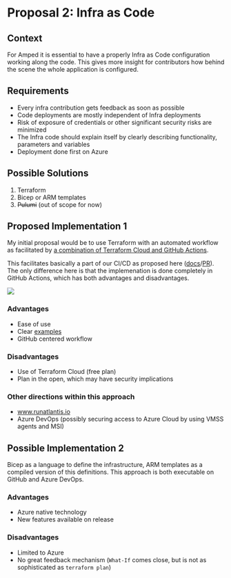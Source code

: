 # Proposal 2: Infra as Code

## Context
For Amped it is essential to have a properly Infra as Code configuration working along the code. This gives more insight for contributors how behind the scene the whole application is configured.

## Requirements
- Every infra contribution gets feedback as soon as possible
- Code deployments are mostly independent of Infra deployments
- Risk of exposure of credentials or other significant security risks are minimized
- The Infra code should explain itself by clearly describing functionality, parameters and variables
- Deployment done first on Azure

## Possible Solutions
1. Terraform
2. Bicep or ARM templates
3. ~~Pulumi~~ (out of scope for now)

## Proposed Implementation 1
My initial proposal would be to use Terraform with an automated workflow as facilitated by [a combination of Terraform Cloud and GitHub Actions](https://learn.hashicorp.com/tutorials/terraform/github-actions).

This facilitates basically a part of our CI/CD as proposed here ([docs](../1_cicd/cicd.md)/[PR](https://github.com/VXCompany/amped/pull/1)). The only difference here is that the implemenation is done completely in GitHub Actions, which has both advantages and disadvantages.

![](https://learn.hashicorp.com/img/terraform/automation/tfc-gh-actions-workflow.png)

### Advantages
- Ease of use
- Clear [examples](https://learn.hashicorp.com/tutorials/terraform/github-actions)
- GitHub centered workflow

### Disadvantages
- Use of Terraform Cloud (free plan)
- Plan in the open, which may have security implications

### Other directions within this approach
- www.runatlantis.io
- Azure DevOps (possibly securing access to Azure Cloud by using VMSS agents and MSI)

## Possible Implementation 2
Bicep as a language to define the infrastructure, ARM templates as a compiled version of this definitions. This approach is both executable on GitHub and Azure DevOps.

### Advantages
- Azure native technology
- New features available on release

### Disadvantages
- Limited to Azure
- No great feedback mechanism (`What-If` comes close, but is not as sophisticated as `terraform plan`)

